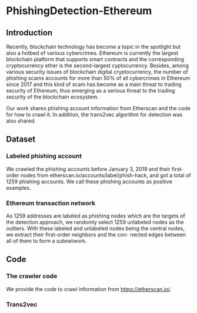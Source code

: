 # PhishingDetection-Ethereum
## Introduction
Recently, blockchain technology has become a topic in the spotlight but also a hotbed of various cybercrimes. 
Ethereum is currently the largest blockchain platform that supports smart contracts and the corresponding cryptocurrency ether is the second-largest cyptocurrency.
Besides, among various security issues of blockchain digital cryptocurrency, the number of phishing scams accounts for more than 50% of all cybercrimes in Ethereum since 2017 and this kind of scam has become as a main threat to trading security of Ethereum, thus emerging as a serious threat to the trading security of the blockchain ecosystem. 

Our work shares phishing account information from Etherscan and the code for how to crawl it. In addition, the trans2vec algorithm for detection was also shared. 

## Dataset
### Labeled phishing account
We crawled the phishing accounts before January 3, 2019 and their first-order nodes from etherscan.io/accounts/label/phish-hack, and got a total of 1259 phishing accounts. We call these phishing accounts as positive examples.

### Ethereum transaction network
As 1259 addresses are labeled as phishing nodes which are the targets of the detection approach, we randomly select 1259 unlabeled nodes as the outliers. With these labeled and unlabeled nodes being the central nodes, we extract their first-order neighbors and the con- nected edges between all of them to form a subnetwork.

## Code
### The crawler code
We provide the code to crawl information from https://etherscan.io/.
### Trans2vec
